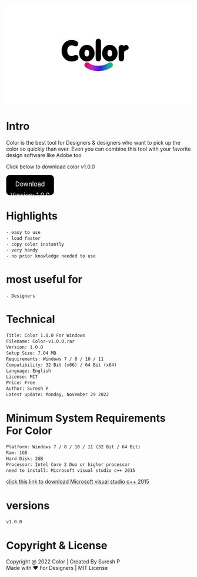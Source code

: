 


![](./images/color_wd.jpg)

# Intro

Color is the best tool for Designers & designers who want to pick up
the color so quickly than ever. Even you can combine this tool with your 
favorite design software like Adobe too

<span>Click below to download color v1.0.0</span>

<a href="https://www.mediafire.com/file/a998koeber08jis/Color_v1.0.0.rar/file" style="text-decoration: none; color: white; cursor: hover">
<div style="background: black; border-radius: 10px; width: 110px; height:35px; text-align: center; padding: 10px">
<span style="font-size: 17px; line-height: 30px;margin: 0; padding: 0;" >Download Version: 1.0.0</span>
</div>
</a>


# Highlights
    - easy to use
    - load faster
    - copy color instantly
    - very handy
    - no prior knowledge needed to use

# most useful for
    - Designers

# Technical
    
    Title: Color 1.0.0 For Windows
    Filename: Color-v1.0.0.rar
    Version: 1.0.0
    Setup Size: 7.04 MB
    Requirements: Windows 7 / 8 / 10 / 11
    Compatibility: 32 Bit (x86) / 64 Bit (x64)
    Language: English
    License: MIT
    Price: Free
    Author: Suresh P
    Latest update: Monday, November 29 2022

# Minimum System Requirements <br> For Color

    Platform: Windows 7 / 8 / 10 / 11 (32 Bit / 64 Bit)
    Ram: 1GB
    Hard Disk: 2GB
    Processor: Intel Core 2 Duo or higher processor
    need to install: Microsoft visual studio c++ 2015

[click this link to download Microsoft visual studio c++ 2015](https://www.microsoft.com/en-in/download/confirmation.aspx?id=48145)


# versions
    v1.0.0

# Copyright & License
 
<span>Copyright @ 2022 Color | Created By Suresh P <br></span> 
<span>Made with ❤️ For Designers | MIT License</span>
